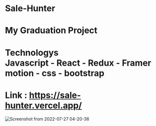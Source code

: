 # Sale-Hunter
# My Graduation Project
# Technologys <br/> Javascript - React - Redux - Framer motion - css - bootstrap 
# Link : https://sale-hunter.vercel.app/
![Screenshot from 2022-07-27 04-20-36](https://user-images.githubusercontent.com/61599746/181146489-89e8af32-29b7-48e0-b2fa-1299b50364cb.png)
